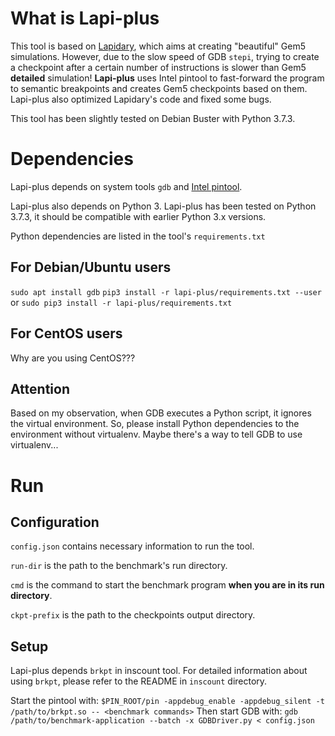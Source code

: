 # What is Lapi-plus
This tool is based on [Lapidary](https://github.com/efeslab/lapidary), which aims at creating "beautiful" Gem5 simulations. However, due to the slow speed of GDB `stepi`, trying to create a checkpoint after a certain number of instructions is slower than Gem5 **detailed** simulation! **Lapi-plus** uses Intel pintool to fast-forward the program to semantic breakpoints and creates Gem5 checkpoints based on them. Lapi-plus also optimized Lapidary's code and fixed some bugs.

This tool has been slightly tested on Debian Buster with Python 3.7.3.

# Dependencies
Lapi-plus depends on system tools `gdb` and [Intel pintool](https://software.intel.com/en-us/articles/pin-a-binary-instrumentation-tool-downloads).

Lapi-plus also depends on Python 3. Lapi-plus has been tested on Python 3.7.3, it should be compatible with earlier Python 3.x versions.

Python dependencies are listed in the tool's `requirements.txt`

## For Debian/Ubuntu users
```sudo apt install gdb```
`pip3 install -r lapi-plus/requirements.txt --user` or
`sudo pip3 install -r lapi-plus/requirements.txt`

## For CentOS users
Why are you using CentOS???

## Attention
Based on my observation, when GDB executes a Python script, it ignores the virtual environment. So, please install Python dependencies to the environment without virtualenv. Maybe there's a way to tell GDB to use virtualenv...

# Run
## Configuration
`config.json` contains necessary information to run the tool.

`run-dir` is the path to the benchmark's run directory.

`cmd` is the command to start the benchmark program **when you are in its run directory**.

`ckpt-prefix` is the path to the checkpoints output directory.

## Setup
Lapi-plus depends `brkpt` in inscount tool. For detailed information about using `brkpt`, please refer to the README in `inscount` directory.

Start the pintool with:
```$PIN_ROOT/pin -appdebug_enable -appdebug_silent -t /path/to/brkpt.so -- <benchmark commands>```
Then start GDB with:
```gdb /path/to/benchmark-application --batch -x GDBDriver.py < config.json```
